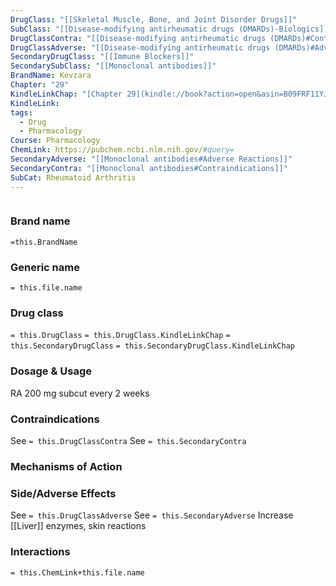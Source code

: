 ```yaml
---
DrugClass: "[[Skeletal Muscle, Bone, and Joint Disorder Drugs]]"
SubClass: "[[Disease-modifying antirheumatic drugs (DMARDs)-Biologics]]"
DrugClassContra: "[[Disease-modifying antirheumatic drugs (DMARDs)#Contraindications]]"
DrugClassAdverse: "[[Disease-modifying antirheumatic drugs (DMARDs)#Adverse Reactions]]"
SecondaryDrugClass: "[[Immune Blockers]]"
SecondarySubClass: "[[Monoclonal antibodies]]"
BrandName: Kevzara
Chapter: "29"
KindleLinkChap: "[Chapter 29](kindle://book?action=open&asin=B09FRF11YJ&location=15248)"
KindleLink: 
tags:
  - Drug
  - Pharmacology
Course: Pharmacology
ChemLink: https://pubchem.ncbi.nlm.nih.gov/#query=
SecondaryAdverse: "[[Monoclonal antibodies#Adverse Reactions]]"
SecondaryContra: "[[Monoclonal antibodies#Contraindications]]"
SubCat: Rheumatoid Arthritis
---
```

```smiles

```

### Brand name
`=this.BrandName`

### Generic name
`= this.file.name`

### Drug class 
`= this.DrugClass`
	`= this.DrugClass.KindleLinkChap`
`= this.SecondaryDrugClass`
	`= this.SecondaryDrugClass.KindleLinkChap`
	
### Dosage & Usage
RA
200 mg subcut every 2 weeks

### Contraindications
See `= this.DrugClassContra`
See `= this.SecondaryContra`

### Mechanisms of Action

### Side/Adverse Effects
See `= this.DrugClassAdverse`
See `= this.SecondaryAdverse`
Increase [[Liver]] enzymes, skin reactions

### Interactions

`= this.ChemLink+this.file.name`

